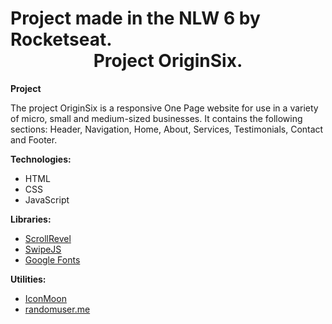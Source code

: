 <h1>Project made in the NLW 6 by Rocketseat. <br/><center>Project OriginSix.</center></h1>

<b>Project</b>

The project OriginSix is a responsive One Page website for use in a variety of micro, small and medium-sized businesses. 
It contains the following sections: Header, Navigation, Home, About, Services, Testimonials, Contact and Footer.

<b>Technologies:</b>

<ul>
<li>HTML</li>
<li>CSS</li>
<li>JavaScript</li>
</ul>

<b>Libraries:</b>

<ul>
<li><a href='https://scrollrevealjs.org/'>ScrollRevel</a></li>
<li><a href='https://github.com/nolimits4web/Swiper'>SwipeJS</a></li>
<li><a href='https://fonts.google.com/'>Google Fonts</a></li>
</ul>

<b>Utilities:</b>

<ul>
<li><a href='https://icomoon.io/app/#/select'>IconMoon</a></li>
<li><a href='https://randomuser.me/photos'>randomuser.me</a></li>
</ul>

